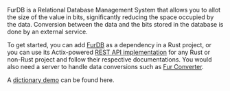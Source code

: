 FurDB is a Relational Database Management System that allows you to allot the size of the value in bits, significantly reducing the space occupied by the data. Conversion between the data and the bits stored in the database is done by an external service.

To get started, you can add [FurDB](https://github.com/furdb/furdb) as a dependency in a Rust project, or you can use its Actix-powered [REST API implementation](https://github.com/furdb/furdb-server) for any Rust or non-Rust project and follow their respective documentations. You would also need a server to handle data conversions such as [Fur Converter](https://github.com/furdb/fur-converter).

A [dictionary demo](https://github.com/furdb/fur-dictionary) can be found here.
